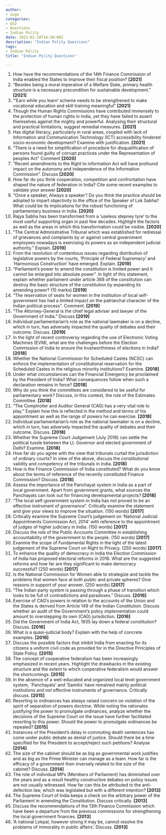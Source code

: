 ```yaml
---
author: 
- augu
categories: 
- GS2
- Questions
- Indian Polity
date: 2023-02-18T18:30:00Z
description: "Indian Polity Questions"
tags: 
- Indian Polity
title: "Indian Polity Questions"

---
```

 1. How have the recommendations of the 14th Finance Commission of India enabled the States to improve their fiscal position? **\[2021\]**
 2. “Besides being a moral imperative of a Welfare State, primary health structure is a necessary precondition for sustainable development.” **\[2021\]**
 3. “‘Earn while you learn’ scheme needs to be strengthened to make vocational education and skill training meaningful” **\[2021\]**
 4. Though the Human Rights Commissions have contributed immensely to the protection of human rights in India, yet they have failed to assert themselves against the mighty and powerful. Analysing their structural and practical limitations, suggest remedial measures. **\[2021\]**
 5. Has digital literacy, particularly in rural areas, coupled with lack of Information and Communication Technology (ICT) accessibility hindered socio-economic development? Examine with justification. **\[2021\]**
 6. “There is a need for simplification of procedure for disqualification of persons found guilty of corrupt practices under the Representation of peoples Act” Comment **\[2020\]**
 7. “Recent amendments to the Right to information Act will have profound impact on the autonomy and independence of the Information Commission”. Discuss **\[2020\]**
 8. How far do you think cooperation, competition and confrontation have shaped the nature of federation in India? Cite some recent examples to validate your answer **\[2020\]**
 9. “Once a speaker, Always a speaker’! Do you think the practice should be adopted to impart objectivity to the office of the Speaker of Lok Sabha? What could be its implications for the robust functioning of parliamentary business in India. **\[2020\]**
10. Rajya Sabha has been transformed from a ‘useless stepney tyre’ to the most useful supporting organ in past few decades. Highlight the factors as well as the areas in which this transformation could be visible. **\[2020\]**
11. “The Central Administrative Tribunal which was established for redressal of grievances and complaints by or against central government employees nowadays is exercising its powers as an independent judicial authority.” Explain. **\[2019\]**
12. From the resolution of contentious issues regarding distribution of legislative powers by the courts, ‘Principle of Federal Supremacy’ and ‘Harmonious Construction’ have emerged. Explain. **\[2019\]**
13. “Parliament’s power to amend the constitution is limited power and it cannot be enlarged into absolute power”. In light of this statement, explain whether parliament under article 368 of the constitution can destroy the basic structure of the constitution by expanding its amending power? (15 marks) **\[2019\]**
14. “The reservation of seats for women in the institution of local self-government has had a limited impact on the patriarchal character of the Indian political process”. Comment. **\[2019\]**
15. “The Attorney-General is the chief legal adviser and lawyer of the Government of India.” Discuss **\[2019\]**
16. Individual parliamentarian’s role as the national lawmaker is on a decline, which in turn, has adversely impacted the quality of debates and their outcome. Discuss. **\[2019\]**
17. In the light of recent controversy regarding the use of Electronic Voting Machines (EVM), what are the challenges before the Election Commission of India to ensure the trustworthiness of elections in India? **\[2018\]**
18. Whether the National Commission for Scheduled Castes (NCSC) can enforce the implementation of constitutional reservation for the Scheduled Castes in the religious minority institutions? Examine. **\[2018\]**
19. Under what circumstances can the Financial Emergency be proclaimed by the President of India? What consequences follow when such a declaration remains in force?  **\[2018\]**
20. Why do you think the committees are considered to be useful for parliamentary work? Discuss, in this context, the role of the Estimates Committee. **\[2018\]**
21. “The Comptroller and Auditor General (CAG) has a very vital role to play.” Explain how this is reflected in the method and terms of his appointment as well as the range of powers he can exercise. **\[2018\]**
22. Individual parliamentarian’s role as the national lawmaker is on a decline, which in turn, has adversely impacted the quality of debates and their outcome. Discuss. **\[2018\]**
23. Whether the Supreme Court Judgement (July 2018) can settle the political tussle between the Lt. Governor and elected government of Delhi? Examine. **\[2018\]**
24. How far do you agree with the view that tribunals curtail the jurisdiction of ordinary courts? In view of the above, discuss the constitutional validity and competency of the tribunals in India. **\[2018\]**
25. How is the Finance Commission of India constituted? What do you know about the terms of reference of the recently constituted Finance Commission? Discuss. **\[2018\]**
26. Assess the importance of the Panchayat system in India as a part of local government. Apart from government grants, what sources the Panchayats can look out for financing developmental projects? **\[2018\]**
27. “The local self-government system in India has not proved to be an effective instrument of governance”. Critically examine the statement and give your views to improve the situation. (150 words) **\[2017\]**
28. Critically examine the Supreme Court’s judgement on ‘National Judicial Appointments Commission Act, 2014’ with reference to the appointment of judges of higher judiciary in India. (150 words) **\[2017\]**
29. Discuss the role of the Public Accounts Committee in establishing accountability of the government to the people. (150 words) **\[2017\]**
30. Examine the scope of Fundamental Rights in the light of the latest judgement of the Supreme Court on Right to Privacy. (250 words) **\[2017\]**
31. To enhance the quality of democracy in India the Election Commission of India has proposed electoral reforms in 2016. What are the suggested reforms and how far are they significant to make democracy successful? (250 words) **\[2017\]**
32. Is the National Commission for Women able to strategize and tackle the problems that women face at both public and private spheres? Give reasons in support of your answer. (250 words) **\[2017\]**
33. “The Indian party system is passing through a phase of transition which looks to be full of contradictions and paradoxes.” Discuss. **\[2016\]**
34. Exercise of CAG’s powers in relation to the accounts of the Union and the States is derived from Article 149 of the Indian Constitution. Discuss whether an audit of the Government’s policy implementation could amount to overstepping its own (CAG) jurisdiction. **\[2016\]**
35. Did the Government of India Act, 1935 lay down a federal constitution? Discuss. **\[2016\]**
36. What is a quasi-judicial body? Explain with the help of concrete examples. **\[2016\]**
37. Discuss the possible factors that inhibit India from enacting for its citizens a uniform civil code as provided for in the Directive Principles of State Policy. **\[2015\]**
38. The concept of cooperative federalism has been increasingly emphasized in recent years. Highlight the drawbacks in the existing structure and the extent to which cooperative federalism would answer the shortcomings. **\[2015\]**
39. In the absence of a well-educated and organized local level government system, \`Panchayats’ and ‘Samitis’ have remained mainly political institutions and not effective instruments of governance. Critically discuss. **\[2015\]**
40. Resorting to ordinances has always raised concern on violation of the spirit of separation of powers doctrine. While noting the rationales justifying the power to promulgate ordinances, analyze whether the decisions of the Supreme Court on the issue have further facilitated resorting to this power. Should the power to promulgate ordinances be repealed? **\[2015\]**
41. Instances of the President’s delay in commuting death sentences has come under public debate as denial of justice. Should there be a time specified for the President to accept/reject such petitions? Analyse **\[2014\]**
42. The size of the cabinet should be as big as governmental work justifies and as big as the Prime Minister can manage as a team. How far is the efficacy of a government then inversely related to the size of the cabinet? Discuss. **\[2014\]**
43. The role of individual MPs (Members of Parliament) has diminished over the years and as a result healthy constructive debates on policy issues are not usually witnessed. How far can this be attributed to the anti-defection law, which was legislated but with a different intention? **\[2013\]**
44. The Supreme Court of India keeps a check on the arbitrary power of the Parliament in amending the Constitution. Discuss critically. **\[2013\]**
45. Discuss the recommendations of the 13th Finance Commission which have been a departure from the previous commissions for strengthening the local government finances. **\[2013\]**
46. ‘A national Lokpal, however strong it may be, cannot resolve the problems of immorality in public affairs’. Discuss. **\[2013\]**